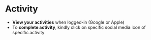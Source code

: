 # **Activity**

- **View your activities** when logged-in (Google or Apple)
- To **complete activity**, kindly click on specific social media icon of specific activity